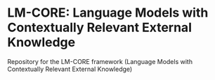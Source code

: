 # LM-CORE: Language Models with Contextually Relevant External Knowledge
Repository for the LM-CORE framework (Language Models with Contextually Relevant External Knowledge)

